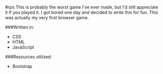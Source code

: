 #rps
This is probably the worst game I've ever made, but I'd still appreciate it if you played it. I got bored one day and
decided to write this for fun. This was actually my very first browser game.

###Written in:
- CSS
- HTML
- JavaScript

###Resources utilized:
- Bootstrap
